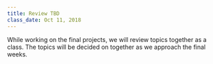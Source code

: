 ```yaml
---
title: Review TBD
class_date: Oct 11, 2018
---
```


While working on the final projects, we will review topics together as a class. The topics will be decided on together as we approach the final weeks.
